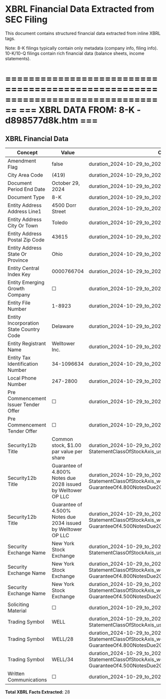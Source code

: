 # XBRL Financial Data Extracted from SEC Filing

This document contains structured financial data extracted from inline XBRL tags.

Note: 8-K filings typically contain only metadata (company info, filing info).
      10-K/10-Q filings contain rich financial data (balance sheets, income statements).


================================================================================
=== XBRL DATA FROM: 8-K - d898577d8k.htm ===
================================================================================

## XBRL Financial Data

| Concept | Value | Context | Format |
|---------|-------|---------|--------|
| Amendment Flag | false | duration_2024-10-29_to_2024-10-29 |  |
| City Area Code | (419) | duration_2024-10-29_to_2024-10-29 |  |
| Document Period End Date | October 29, 2024 | duration_2024-10-29_to_2024-10-29 | ixt:datemonthdayyearen |
| Document Type | 8-K | duration_2024-10-29_to_2024-10-29 |  |
| Entity Address Address Line1 | 4500 Dorr Street | duration_2024-10-29_to_2024-10-29 |  |
| Entity Address City Or Town | Toledo | duration_2024-10-29_to_2024-10-29 |  |
| Entity Address Postal Zip Code | 43615 | duration_2024-10-29_to_2024-10-29 |  |
| Entity Address State Or Province | Ohio | duration_2024-10-29_to_2024-10-29 | ixt-sec:stateprovnameen |
| Entity Central Index Key | 0000766704 | duration_2024-10-29_to_2024-10-29 |  |
| Entity Emerging Growth Company | ☐ | duration_2024-10-29_to_2024-10-29 | ixt-sec:boolballotbox |
| Entity File Number | 1-8923 | duration_2024-10-29_to_2024-10-29 |  |
| Entity Incorporation State Country Code | Delaware | duration_2024-10-29_to_2024-10-29 | ixt-sec:stateprovnameen |
| Entity Registrant Name | Welltower Inc. | duration_2024-10-29_to_2024-10-29 |  |
| Entity Tax Identification Number | 34-1096634 | duration_2024-10-29_to_2024-10-29 |  |
| Local Phone Number | 247-2800 | duration_2024-10-29_to_2024-10-29 |  |
| Pre Commencement Issuer Tender Offer | ☐ | duration_2024-10-29_to_2024-10-29 | ixt-sec:boolballotbox |
| Pre Commencement Tender Offer | ☐ | duration_2024-10-29_to_2024-10-29 | ixt-sec:boolballotbox |
| Security12b Title | Common stock, $1.00 par value per share | duration_2024-10-29_to_2024-10-29_us-gaap-StatementClassOfStockAxis_us-gaap-CommonStockMember |  |
| Security12b Title | Guarantee of 4.800% Notes due 2028 issued by Welltower OP LLC | duration_2024-10-29_to_2024-10-29_us-gaap-StatementClassOfStockAxis_well-GuaranteeOf4.800NotesDue2028IssuedByWelltowerOpLlcMember |  |
| Security12b Title | Guarantee of 4.500% Notes due 2034 issued by Welltower OP LLC | duration_2024-10-29_to_2024-10-29_us-gaap-StatementClassOfStockAxis_well-GuaranteeOf4.500NotesDue2034IssuedByWelltowerOpLlcMember |  |
| Security Exchange Name | New York Stock Exchange | duration_2024-10-29_to_2024-10-29_us-gaap-StatementClassOfStockAxis_us-gaap-CommonStockMember | ixt-sec:exchnameen |
| Security Exchange Name | New York Stock Exchange | duration_2024-10-29_to_2024-10-29_us-gaap-StatementClassOfStockAxis_well-GuaranteeOf4.800NotesDue2028IssuedByWelltowerOpLlcMember | ixt-sec:exchnameen |
| Security Exchange Name | New York Stock Exchange | duration_2024-10-29_to_2024-10-29_us-gaap-StatementClassOfStockAxis_well-GuaranteeOf4.500NotesDue2034IssuedByWelltowerOpLlcMember | ixt-sec:exchnameen |
| Soliciting Material | ☐ | duration_2024-10-29_to_2024-10-29 | ixt-sec:boolballotbox |
| Trading Symbol | WELL | duration_2024-10-29_to_2024-10-29_us-gaap-StatementClassOfStockAxis_us-gaap-CommonStockMember |  |
| Trading Symbol | WELL/28 | duration_2024-10-29_to_2024-10-29_us-gaap-StatementClassOfStockAxis_well-GuaranteeOf4.800NotesDue2028IssuedByWelltowerOpLlcMember |  |
| Trading Symbol | WELL/34 | duration_2024-10-29_to_2024-10-29_us-gaap-StatementClassOfStockAxis_well-GuaranteeOf4.500NotesDue2034IssuedByWelltowerOpLlcMember |  |
| Written Communications | ☐ | duration_2024-10-29_to_2024-10-29 | ixt-sec:boolballotbox |

**Total XBRL Facts Extracted:** 28


